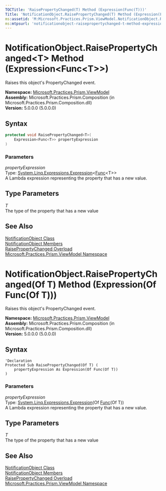 ```yaml
---
TOCTitle: 'RaisePropertyChanged(T) Method (Expression(Func(T)))'
Title: 'NotificationObject.RaisePropertyChanged(T) Method (Expression(Func(T))) (Microsoft.Practices.Prism.ViewModel)'
ms:assetid: 'M:Microsoft.Practices.Prism.ViewModel.NotificationObject.RaisePropertyChanged\`\`1(System.Linq.Expressions.Expression{System.Func{\`\`0}})'
ms:mtpsurl: 'notificationobject-raisepropertychanged-t-method-expression-func-t-mspp-viewmodel.md'
---
```



# NotificationObject.RaisePropertyChanged&lt;T&gt; Method (Expression&lt;Func&lt;T&gt;&gt;)

Raises this object's PropertyChanged event.

**Namespace:** [Microsoft.Practices.Prism.ViewModel](/patterns-practices/reference/mspp-viewmodel-namespace)  
**Assembly:** Microsoft.Practices.Prism.Composition (in Microsoft.Practices.Prism.Composition.dll)  
**Version:** 5.0.0.0 (5.0.0.0)

## Syntax

```C#
protected void RaisePropertyChanged<T>(
	Expression<Func<T>> propertyExpression
)
```

### Parameters

*propertyExpression*  
Type: [System.Linq.Expressions.Expression](http://msdn.microsoft.com/en-us/library/bb335710)&lt;[Func](http://msdn.microsoft.com/en-us/library/bb534960)&lt;T&gt;&gt;  
A Lambda expression representing the property that has a new value.

## Type Parameters

*T*  
The type of the property that has a new value  

## See Also

[NotificationObject Class](/patterns-practices/reference/notificationobject-class-mspp-viewmodel)  
[NotificationObject Members](/patterns-practices/reference/notificationobject-members-mspp-viewmodel)  
[RaisePropertyChanged Overload](/patterns-practices/reference/notificationobject-raisepropertychanged-method-mspp-viewmodel)  
[Microsoft.Practices.Prism.ViewModel Namespace](/patterns-practices/reference/mspp-viewmodel-namespace)  

# NotificationObject.RaisePropertyChanged(Of T) Method (Expression(Of Func(Of T)))

Raises this object's PropertyChanged event.

**Namespace:** [Microsoft.Practices.Prism.ViewModel](/patterns-practices/reference/mspp-viewmodel-namespace)  
**Assembly:** Microsoft.Practices.Prism.Composition (in Microsoft.Practices.Prism.Composition.dll)  
**Version:** 5.0.0.0 (5.0.0.0)

## Syntax

```VB
'Declaration
Protected Sub RaisePropertyChanged(Of T) ( 
	propertyExpression As Expression(Of Func(Of T))
)
```

### Parameters

*propertyExpression*  
Type: [System.Linq.Expressions.Expression](http://msdn.microsoft.com/en-us/library/bb335710)(Of [Func](http://msdn.microsoft.com/en-us/library/bb534960)(Of T))  
A Lambda expression representing the property that has a new value.

## Type Parameters

*T*  
The type of the property that has a new value

## See Also

[NotificationObject Class](/patterns-practices/reference/notificationobject-class-mspp-viewmodel)  
[NotificationObject Members](/patterns-practices/reference/notificationobject-members-mspp-viewmodel)  
[RaisePropertyChanged Overload](/patterns-practices/reference/notificationobject-raisepropertychanged-method-mspp-viewmodel)  
[Microsoft.Practices.Prism.ViewModel Namespace](/patterns-practices/reference/mspp-viewmodel-namespace)  